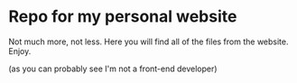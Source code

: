 # Repo for my personal website
Not much more, not less. Here you will find all of the files from the website.
Enjoy.

(as you can probably see I'm not a front-end developer)
